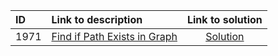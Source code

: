 | ID | Link to description | Link to solution
|:---|:---|:---:|
| 1971 | [Find if Path Exists in Graph](https://leetcode.com/problems/find-if-path-exists-in-graph/) | [Solution](https://github.com/versenyi98/programming-contests/tree/master/LeetCode/1971.%20Find%20if%20Path%20Exists%20in%20Graph)|
